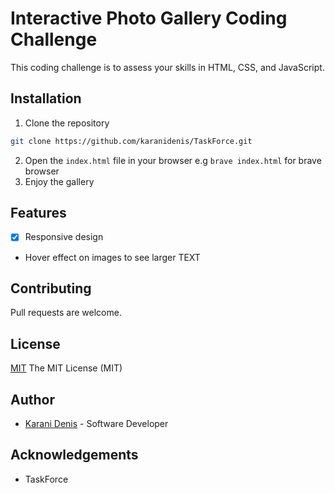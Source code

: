 # Interactive Photo Gallery Coding Challenge
This coding challenge is to assess your skills in HTML, CSS, and JavaScript.

## Installation
1. Clone the repository
```bash
git clone https://github.com/karanidenis/TaskForce.git
```
2. Open the `index.html` file in your browser
e.g ```brave index.html``` for brave browser
3. Enjoy the gallery

## Features
- [x] Responsive design
- Hover effect on images to see larger TEXT

## Contributing
Pull requests are welcome.

## License
[MIT](https://choosealicense.com/licenses/mit/) The MIT License (MIT)

## Author
- [Karani Denis](karanidenisw@gmail.com) - Software Developer

## Acknowledgements
- TaskForce

<!-- ## Live Link
- [Live Link](https://karanidenis.github.io/TaskForce/) - TaskForce Interactive Photo Gallery -->

